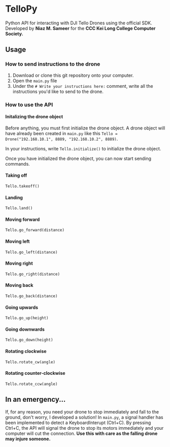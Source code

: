 # TelloPy
Python API for interacting with DJI Tello Drones using the official SDK. Developed by __Niaz M. Sameer__ for the __CCC Kei Long College Computer Society.__

## Usage
### How to send instructions to the drone
1. Download or clone this git repository onto your computer.
2. Open the `main.py` file
3. Under the `# Write your instructions here:` comment, write all the instructions you'd like to send to the drone.
### How to use the API
#### Initalizing the drone object
Before anything, you must first initialize the drone object. A drone object will have already been created in `main.py` like this `Tello = Drone("192.168.10.1", 8889, "192.168.10.2", 8889)`.

In your instructions, write `Tello.initialize()` to initialize the drone object.

Once you have initialized the drone object, you can now start sending commands.

#### Taking off
`Tello.takeoff()`

#### Landing
`Tello.land()`

#### Moving forward
`Tello.go_forward(distance)`

#### Moving left
`Tello.go_left(distance)`

#### Moving right
`Tello.go_right(distance)`

#### Moving back
`Tello.go_back(distance)`

#### Going upwards
`Tello.go_up(height)`

#### Going downwards
`Tello.go_down(height)`

#### Rotating clockwise
`Tello.rotate_cw(angle)`

#### Rotating counter-clockwise
`Tello.rotate_ccw(angle)`

## In an emergency...
If, for any reason, you need your drone to stop immediately and fall to the ground, don't worry, I developed a solution! In `main.py`, a signal handler has been implemented to detect a KeyboardInterupt (Ctrl+C). By pressing Ctrl+C, the API will signal the drone to stop its motors immediately and your computer will cut the connection. __Use this with care as the falling drone may injure someone.__

